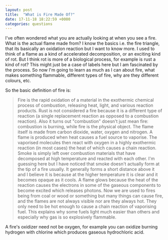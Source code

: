 ```yaml
---
layout: post
title:  "What is Fire Made Of?"
date: 17-11-18 18:22:59 +0000
categories: questions
---
```

I've often wondered what you are actually looking at when you see a fire. What is the actual flame made from? I know the basics i.e. the fire triangle, that its basically an oxidation reaction but I want to know more. I used to think of a flame as a kind of accelerated decomposition, or an exciting kind of rot. But I think rot is more of a biological process, for example is rust a kind of rot? This might just be a case of labels here but I am fascinated by the process. So now I'm going to learn as much as I can about fire, what makes something flammable, different types of fire, why are they different colours, etc.

So the basic definition of fire is: 
> Fire is the rapid oxidation of a material in the exothermic chemical process of combustion, releasing heat, light, and various reaction products.
Rust is not considered a fire because it is a different type of reaction (a single replacement reaction as opposed to a combustion reaction). Also it turns out "combustion" doesn't just mean fire: combustion is burning, while fire is the physical object. The flame itself is made from carbon dioxide, water, oxygen and nitrogen. A flame is produced when heat causes a fuel source to vaporise. The vaporised molecules then react with oxygen in a highly exothermic reaction (in most cases) the heat of which causes a chain reaction. Smoke is simply left over combustion materials that have decomposed at high temperature and reacted with each other. I'm guessing here but I have noticed that smoke doesn't actually form at the tip of a fire usually. It generally forms a short distance above it and I believe it is because at the higher temperature it is clear and it becomes opaque as it cools. A flame glows because the heat of the reaction causes the electrons in some of the gaseous components to become excited which releases photons. Now we are used to fires being from coal or wood or something but many things can cause fire, and the flames are not always visible nor are they always hot. They only need to be hot enough to cause a chain reaction of vaporising fuel. This explains why some fuels light much easier than others and especially why gas is so explosively flammable. 

A fire's oxidizer need not be oxygen, for example you can oxidize burning hydrogen with chlorine which produces gaseous hydrochloric acid. 

